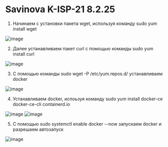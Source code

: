 # Savinova K-ISP-21 8.2.25
1. Начинаем с установки пакета wget, используя команду sudo yum install wget
   
![image](https://github.com/user-attachments/assets/f5a266e4-198d-4bfc-ad12-3e4c3dae1731)

2. Далее устанавливаем пакет curl с помощью команды sudo yum install curl
   
![image](https://github.com/user-attachments/assets/6ea4a9f9-8743-476f-bc5b-9941644ebe5b)

3. С помощью команды sudo wget -P /etc/yum.repos.d/ устанавливаем docker

![image](https://github.com/user-attachments/assets/826c9bf0-6a7b-4098-a16c-6560a6f184f2)

4. Устанавливаем docker, испоьзуя команду sudo yum install docker-ce docker-ce-cli containerd.io

![image](https://github.com/user-attachments/assets/3b99f2b3-db3b-4ace-8063-35bea3465781)
![image](https://github.com/user-attachments/assets/a565ba48-96f7-4ee5-9d63-e31a6622648a)

5. С помощью sudo systemctl enable docker --now запускаем docker и разрешаем автозапуск

![image](https://github.com/user-attachments/assets/978f74c7-b98e-4f31-8a6d-5613cb703c32)
